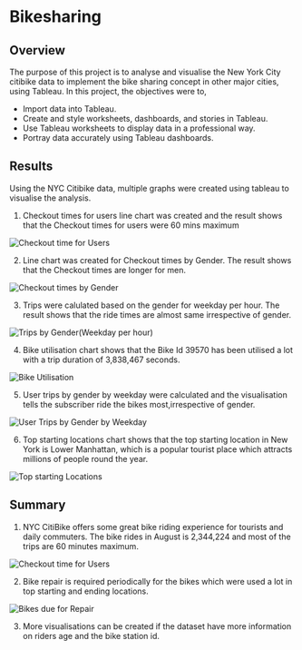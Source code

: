 # Bikesharing
## Overview 
The purpose of this project is to analyse and visualise the New York City citibike data to implement the bike sharing concept in other major cities, using Tableau. In this project, the objectives were to,
* Import data into Tableau.
* Create and style worksheets, dashboards, and stories in Tableau.
* Use Tableau worksheets to display data in a professional way.
* Portray data accurately using Tableau dashboards.

## Results
Using the NYC Citibike data, multiple graphs were created using tableau to visualise the analysis.
1. Checkout times for users line chart was created and the result shows that the Checkout times for users were 60 mins maximum

![Checkout time for Users](https://user-images.githubusercontent.com/108298416/193436984-c68decdc-a585-4224-8e02-852baf599816.PNG)

2. Line chart was created for Checkout times by Gender. The result shows that the Checkout times are longer for men.

![Checkout times by Gender](https://user-images.githubusercontent.com/108298416/193436656-d80a2f6c-47d6-4150-8801-bbef7239d939.PNG)

3. Trips were calulated based on the gender for weekday per hour. The result shows that the ride times are almost same irrespective of gender.

![Trips by Gender(Weekday per hour)](https://user-images.githubusercontent.com/108298416/193437055-b1a39269-5dc6-4758-8e82-4393e2f15f49.PNG)

4. Bike utilisation chart shows that the Bike Id 39570 has been utilised a lot with a trip duration of 3,838,467 seconds.

![Bike Utilisation](https://user-images.githubusercontent.com/108298416/193437070-6496c4d2-ae66-4ded-b2e9-9842b2bbf87f.PNG)

5. User trips by gender by weekday were calculated and the visualisation tells the subscriber ride the bikes most,irrespective of gender.

![User Trips by Gender by Weekday](https://user-images.githubusercontent.com/108298416/193437110-00962ff3-853f-4d7a-a3d3-977b6acd37c8.PNG)

6. Top starting locations chart shows that the top starting location in New York is Lower Manhattan, which is a popular tourist place which attracts millions of people round the year.

![Top starting Locations](https://user-images.githubusercontent.com/108298416/193437131-c310b76d-f5d5-4776-b1ea-a180972d264b.PNG)

## Summary
1. NYC CitiBike offers some great bike riding experience for tourists and daily commuters. The bike rides in August is 2,344,224 and most of the trips are 60 minutes maximum.

![Checkout time for Users](https://user-images.githubusercontent.com/108298416/193437234-382c2e3c-e820-43c9-9a92-a4c0696cadd3.PNG)

2. Bike repair is required periodically for the bikes which were used a lot in top starting and ending locations.

![Bikes due for  Repair](https://user-images.githubusercontent.com/108298416/193437287-d421d275-9156-4a0b-a6bc-a61805ac07ec.PNG)

3. More visualisations can be created if the dataset have more information on riders age and the bike station id. 
